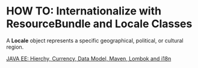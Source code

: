 # HOW TO: Internationalize with ResourceBundle and Locale Classes

A **Locale** object represents a specific geographical, political, or cultural region.


[JAVA EE: Hierchy, Currency, Data Model, Maven, Lombok and i18n	](/assets/_projects/java/BankAccount_Hierchy_Currency_i18n/)